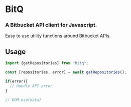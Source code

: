 # BitQ

### A Bitbucket API client for Javascript.

Easy to use utility functions around Bitbucket APIs.

## Usage

```javascript
import {getRepositories} from "bitq";

const [repositories, error] = await getRepositories();

if(error){
  // Handle API error
}

// DOM.use(data)
```
